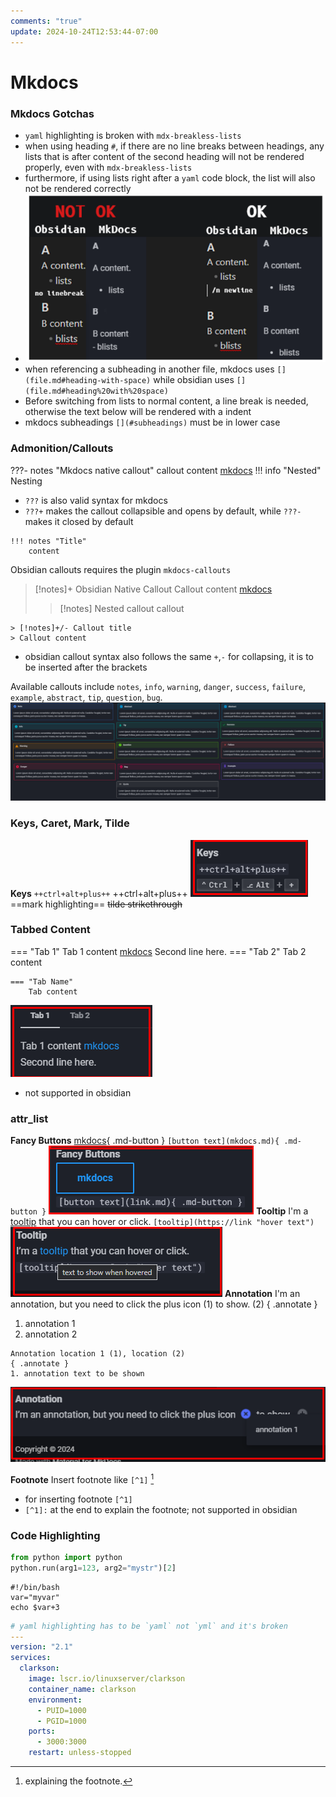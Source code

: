 ```yaml
---
comments: "true"
update: 2024-10-24T12:53:44-07:00
---
```

# Mkdocs
### Mkdocs Gotchas
- `yaml` highlighting is broken with `mdx-breakless-lists`
- when using heading `#`, if there are no line breaks between headings, any lists that is after content of the second heading will not be rendered properly, even with `mdx-breakless-lists`
- furthermore, if using lists right after a `yaml` code block, the list will also not be rendered correctly
- ![](assets/Pasted%20image%2020240531235503.png)
- when referencing a subheading in another file, mkdocs uses `[](file.md#heading-with-space)` while obsidian uses `[](file.md#heading%20with%20space)`
- Before switching from lists to normal content, a line break is needed, otherwise the text below will be rendered with a indent
- mkdocs subheadings `[](#subheadings)` must be in lower case

### Admonition/Callouts

???- notes "Mkdocs native callout"
	callout content [mkdocs](mkdocs.md)
	!!! info "Nested"
		Nesting
- `???` is also valid syntax for mkdocs
- `???+` makes the callout collapsible and opens by default, while `???-` makes it closed by default
```
!!! notes "Title"
	content
```
Obsidian callouts requires the plugin `mkdocs-callouts`
>[!notes]+ Obsidian Native Callout
> Callout content [mkdocs](mkdocs.md)
> >[!notes] Nested callout
> >callout

```
> [!notes]+/- Callout title
> Callout content
```
- obsidian callout syntax also follows the same `+`,`-` for collapsing, it is to be inserted after the brackets

Available callouts include `notes`, `info`, `warning`, `danger`, `success`, `failure`, `example`, `abstract`, `tip`, `question`, `bug`. 
![](assets/Pasted%20image%2020240601000413.png)

### Keys, Caret, Mark, Tilde
**Keys**
`++ctrl+alt+plus++`
++ctrl+alt+plus++
![](assets/Pasted%20image%2020240601001447.png)
==mark highlighting==
~~tilde strikethrough~~

### Tabbed Content
=== "Tab 1"
	Tab 1 content [mkdocs](mkdocs.md)
	Second line here.
=== "Tab 2"
	Tab 2 content
```
=== "Tab Name"
	Tab content
```
![](assets/Pasted%20image%2020240601001843.png)
- not supported in obsidian

### attr_list
**Fancy Buttons**
[mkdocs](mkdocs.md){ .md-button }
`[button text](mkdocs.md){ .md-button }`
![](assets/Pasted%20image%2020240601002119.png)
**Tooltip**
I'm a [tooltip](https://google.com "text to show when hovered") that you can hover or click.
`[tooltip](https://link "hover text")`
![](assets/Pasted%20image%2020240601002401.png)
**Annotation**
I'm an annotation, but you need to click the plus icon (1) to show. (2) 
{ .annotate }
1. annotation 1
2. annotation 2
```
Annotation location 1 (1), location (2)
{ .annotate }
1. annotation text to be shown
```
![](assets/Pasted%20image%2020240601002809.png)

**Footnote**
Insert footnote like `[^1]` [^1]
- for inserting footnote `[^1]`
- `[^1]:` at the end to explain the footnote; not supported in obsidian

### Code Highlighting
```python
from python import python
python.run(arg1=123, arg2="mystr")[2]
```

```shell
#!/bin/bash
var="myvar"
echo $var+3
```

```yaml
# yaml highlighting has to be `yaml` not `yml` and it's broken
---
version: "2.1"
services:
  clarkson:
    image: lscr.io/linuxserver/clarkson
    container_name: clarkson
    environment:
      - PUID=1000
      - PGID=1000
    ports:
      - 3000:3000
    restart: unless-stopped
```
[^1]: explaining the footnote.